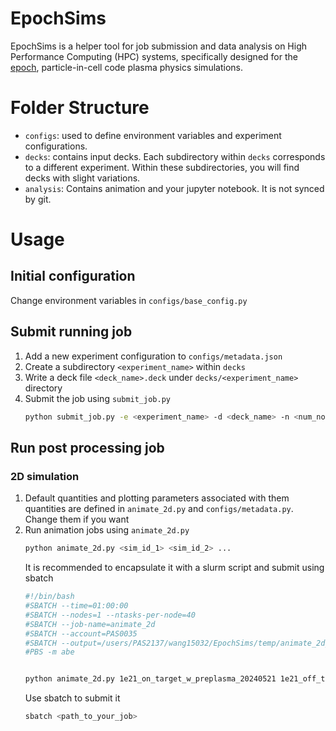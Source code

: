 # EpochSims
EpochSims is a helper tool for job submission and data analysis on High Performance Computing (HPC) systems, specifically designed for the [epoch](https://github.com/Warwick-Plasma/epoch), particle-in-cell code plasma physics simulations.

# Folder Structure
- `configs`: used to define environment variables and experiment configurations.
- `decks`: contains input decks. Each subdirectory within `decks` corresponds to a different experiment. Within these subdirectories, you will find decks with slight variations.
- `analysis`: Contains animation and your jupyter notebook. It is not synced by git. 

# Usage 
## Initial configuration
Change environment variables in `configs/base_config.py`
## Submit running job
1. Add a new experiment configuration to `configs/metadata.json` 
2. Create a subdirectory `<experiment_name>` within `decks`
3. Write a deck file `<deck_name>.deck` under `decks/<experiment_name>` directory
4. Submit the job using `submit_job.py`
    ```bash
    python submit_job.py -e <experiment_name> -d <deck_name> -n <num_nodes> -t <num_tasks_per_node> -l <time_limit>
    ```
## Run post processing job
### 2D simulation
1. Default quantities and plotting parameters associated with them quantities are defined in `animate_2d.py` and `configs/metadata.py`. Change them if you want
2. Run animation jobs using `animate_2d.py`
    ```bash
    python animate_2d.py <sim_id_1> <sim_id_2> ... 
    ```
    It is recommended to encapsulate it with a slurm script and submit using sbatch
    ```bash
    #!/bin/bash
    #SBATCH --time=01:00:00
    #SBATCH --nodes=1 --ntasks-per-node=40
    #SBATCH --job-name=animate_2d
    #SBATCH --account=PAS0035
    #SBATCH --output=/users/PAS2137/wang15032/EpochSims/temp/animate_2d_%j.out
    #PBS -m abe


    python animate_2d.py 1e21_on_target_w_preplasma_20240521 1e21_off_target_w_preplasma_20240521 5e21_on_target_w_preplasma_20240521 5e21_off_target_w_preplasma_20240521
    ```
    Use sbatch to submit it 
    ```bash
    sbatch <path_to_your_job>
    ```